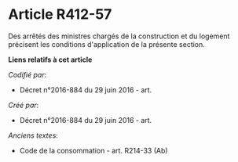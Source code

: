 # Article R412-57

Des arrêtés des ministres chargés de la construction et du logement précisent les conditions d'application de la présente
section.

**Liens relatifs à cet article**

_Codifié par_:

  - Décret n°2016-884 du 29 juin 2016 - art.

_Créé par_:

  - Décret n°2016-884 du 29 juin 2016 - art.

_Anciens textes_:

  - Code de la consommation - art. R214-33 (Ab)
